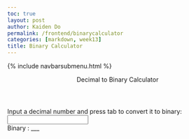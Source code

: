 ```yaml
---
toc: true
layout: post
author: Kaiden Do
permalink: /frontend/binarycalculator
categories: [markdown, week13]
title: Binary Calculator
---
```


{% include navbarsubmenu.html %}

<div class="container bg-primary">
    <header class="pb-3 mb-4 border-bottom border-primary text-dark">
        <span class="fs-4">Decimal to Binary Calculator</span>
    </header>
    <form>
        <div class="form-group row">
            Input a decimal number and press tab to convert it to binary:
            <div>
                <input onblur="convert()" type="text" name="decimal"/><br>
            </div>
        </div>
        <div class="form-group row">
            Binary : <span id="binary" >___</span>
        </div>
    </form>
</div>

<script>
    function convert(){
        var array = document.getElementsByName('decimal');
        if (array[array.length-1].value.length != 0) {
            var binary = [];
            var decimal = parseInt(array[0].value)
            var rem;
            if(parseInt(array[0].value)) {
                while (decimal != 0){
                    rem = decimal%2;
                    decimal = Math.floor(decimal/2)
                    binary.unshift(rem);
                }
            }
            const final = binary.join('');
            document.getElementById('binary').innerHTML = final;            
        }
        document.getElementById("decimal").focus();
    }

</script>
